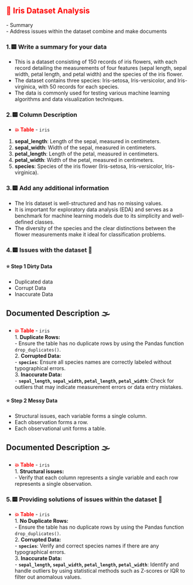 <h2><span style="color: red;"> 🛑 Iris Dataset Analysis </span></h2>
- Summary<br>
- Address issues within the dataset combine and make documents<br>

### 1.🟨 Write a summary for your data 
- This is a dataset consisting of 150 records of iris flowers, with each record detailing the measurements of four features (sepal length, sepal width, petal length, and petal width) and the species of the iris flower.
- The dataset contains three species: Iris-setosa, Iris-versicolor, and Iris-virginica, with 50 records for each species.
- The data is commonly used for testing various machine learning algorithms and data visualization techniques.

### 2.🟨 Column Description 
- **<span style="color: red;">💥 Table</span>** - `iris`<br>
1. **sepal_length**: Length of the sepal, measured in centimeters.
2. **sepal_width**: Width of the sepal, measured in centimeters.
3. **petal_length**: Length of the petal, measured in centimeters.
4. **petal_width**: Width of the petal, measured in centimeters.
5. **species**: Species of the iris flower (Iris-setosa, Iris-versicolor, Iris-virginica).

### 3.🟨 Add any additional information
- The Iris dataset is well-structured and has no missing values.
- It is important for exploratory data analysis (EDA) and serves as a benchmark for machine learning models due to its simplicity and well-defined classes.
- The diversity of the species and the clear distinctions between the flower measurements make it ideal for classification problems.

### 4.🟨 Issues with the dataset 🛑
#### ⭐️ Step 1 Dirty Data
- Duplicated data
- Corrupt Data
- Inaccurate Data

## Documented Description 🌫️
- **<span style="color: red;">💥 Table</span>** - `iris`<br>
            1. **Duplicate Rows:**<br>
                - Ensure the table has no duplicate rows by using the Pandas function `drop_duplicates()`.<br>
            2. **Corrupted Data:**<br>
                - **`species`**: Ensure all species names are correctly labeled without typographical errors.<br>
            3. **Inaccurate Data:**<br>
                - **`sepal_length`, `sepal_width`, `petal_length`, `petal_width`**: Check for outliers that may indicate measurement errors or data entry mistakes.<br>

#### ⭐️ Step 2 Messy Data  
   - Structural issues, each variable forms a single column.
   - Each observation forms a row.
   - Each observational unit forms a table.

## Documented Description 🌫️
- **<span style="color: red;">💥 Table</span>** - `iris`<br>
            1. **Structural issues:**<br>
                - Verify that each column represents a single variable and each row represents a single observation.<br>

### 5.🟨 Providing solutions of issues within the dataset 🛑
- **<span style="color: red;">💥 Table</span>** - `iris`<br>
            1. **No Duplicate Rows:**<br>
                - Ensure the table has no duplicate rows by using the Pandas function `drop_duplicates()`.<br>
            2. **Corrupted Data:**<br>
                - **`species`**: Verify and correct species names if there are any typographical errors.<br>
            3. **Inaccurate Data:**<br>
                - **`sepal_length`, `sepal_width`, `petal_length`, `petal_width`**: Identify and handle outliers by using statistical methods such as Z-scores or IQR to filter out anomalous values.<br>
